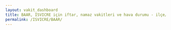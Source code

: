 ```yaml
---
layout: vakit_dashboard
title: BAAR, ISVICRE için iftar, namaz vakitleri ve hava durumu - ilçe/eyalet seç
permalink: /ISVICRE/BAAR/
---
```


<script type="text/javascript">
  var GLOBAL_COUNTRY = 'ISVICRE';
  var GLOBAL_CITY = 'BAAR';
  var GLOBAL_STATE = '';
  var lat = 72;
  var lon = 21;
</script>
